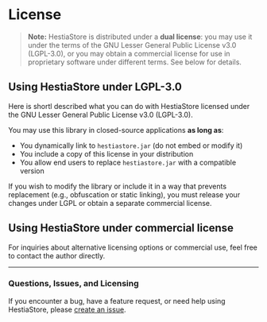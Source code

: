 # License

> **Note:** HestiaStore is distributed under a **dual license**: you may use it under the terms of the GNU Lesser General Public License v3.0 (LGPL-3.0), or you may obtain a commercial license for use in proprietary software under different terms. See below for details.

## Using HestiaStore under LGPL-3.0

Here is shortl described what you can do with HestiaStore licensed under the GNU Lesser General Public License v3.0 (LGPL-3.0).

You may use this library in closed-source applications **as long as**:

- You dynamically link to `hestiastore.jar` (do not embed or modify it)
- You include a copy of this license in your distribution
- You allow end users to replace `hestiastore.jar` with a compatible version

If you wish to modify the library or include it in a way that prevents replacement (e.g., obfuscation or static linking), you must release your changes under LGPL or obtain a separate commercial license.

## Using HestiaStore under commercial license

For inquiries about alternative licensing options or commercial use, feel free to contact the author directly.

<!--
📩 Contact us for commercial licensing: [your-email@example.com]
-->

---

### Questions, Issues, and Licensing

If you encounter a bug, have a feature request, or need help using HestiaStore, please [create an issue](https://github.com/jajir/HestiaStore/issues).
